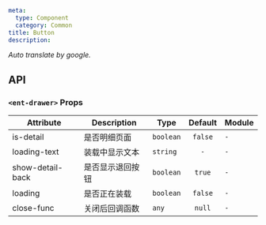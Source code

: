 ```yaml
meta:
  type: Component
  category: Common
title: Button
description: 
```

*Auto translate by google.*


## API


### `<ent-drawer>` Props

|Attribute|Description|Type|Default|Module|
|---|---|---|:---:|---|
|is-detail|是否明细页面|`boolean`|`false`|`-`|
|loading-text|装载中显示文本|`string`|`-`|`-`|
|show-detail-back|是否显示退回按钮|`boolean`|`true`|`-`|
|loading|是否正在装载|`boolean`|`false`|`-`|
|close-func|关闭后回调函数|`any`|`null`|`-`|


